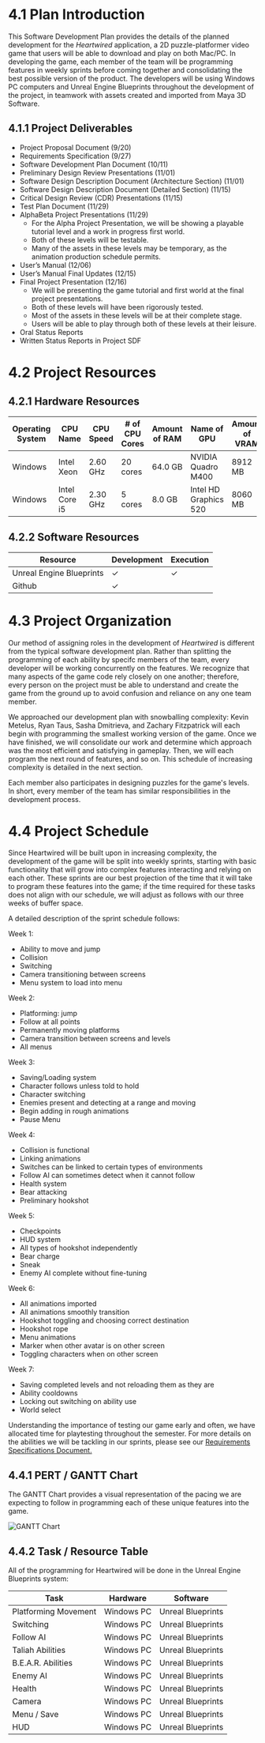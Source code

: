 # 4.1   Plan Introduction

This Software Development Plan provides the details of the planned development for the *Heartwired* application, a 2D puzzle-platformer video game that users will be able to download and play on both Mac/PC. In developing the game, each member of the team will be programming features in weekly sprints before coming together and consolidating the best possible version of the product. The developers will be using Windows PC computers and Unreal Engine Blueprints throughout the development of the project, in teamwork with assets created and imported from Maya 3D Software. 

## 4.1.1 Project Deliverables

* Project Proposal Document (9/20)
* Requirements Specification (9/27)
* Software Development Plan Document (10/11)
* Preliminary Design Review Presentations (11/01)
* Software Design Description Document (Architecture Section) (11/01) 
* Software Design Description Document (Detailed Section) (11/15)
* Critical Design Review (CDR) Presentations (11/15)
* Test Plan Document (11/29)
* AlphaBeta Project Presentations (11/29)
  * For the Alpha Project Presentation, we will be showing a playable tutorial level and a work in progress first world. 
  * Both of these levels will be testable.
  * Many of the assets in these levels may be temporary, as the animation production schedule permits. 
* User’s Manual (12/06)
* User’s Manual Final Updates (12/15) 
* Final Project Presentation (12/16)
  * We will be presenting the game tutorial and first world at the final project presentations. 
  * Both of these levels will have been rigorously tested.
  * Most of the assets in these levels will be at their complete stage. 
  * Users will be able to play through both of these levels at their leisure. 
* Oral Status Reports
* Written Status Reports in Project SDF

# 4.2   Project Resources
## 4.2.1 Hardware Resources

| Operating System  | CPU Name  | CPU Speed | # of CPU Cores | Amount of RAM | Name of GPU | Amount of VRAM | Purpose |   
|---|---|---|---|---|---|---|---|
| Windows | Intel Xeon | 2.60 GHz | 20 cores | 64.0 GB | NVIDIA Quadro M400 | 8912 MB | Development |
| Windows | Intel Core i5 | 2.30 GHz | 5 cores | 8.0 GB | Intel HD Graphics 520 | 8060 MB | Development |

## 4.2.2 Software Resources 

| Resource  | Development | Execution |   
|---|---|---|
| Unreal Engine Blueprints | ✓  | ✓ |
| Github | ✓ |  |

# 4.3 Project Organization

Our method of assigning roles in the development of *Heartwired* is different from the typical software development plan. Rather than splitting the programming of each ability by specifc members of the team, every developer will be working concurrently on the features. We recognize that many aspects of the game code rely closely on one another; therefore, every person on the project must be able to understand and create the game from the ground up to avoid confusion and reliance on any one team member. 

We approached our development plan with snowballing complexity: Kevin Metelus, Ryan Taus, Sasha Dmitrieva, and Zachary Fitzpatrick will each begin with programming the smallest working version of the game. Once we have finished, we will consolidate our work and determine which approach was the most efficient and satisfying in gameplay. Then, we will each program the next round of features, and so on. This schedule of increasing complexity is detailed in the next section.

Each member also participates in designing puzzles for the game's levels. In short, every member of the team has similar responsibilities in the development process. 

# 4.4 Project Schedule 

Since Heartwired will be built upon in increasing complexity, the development of the game will be split into weekly sprints, starting with basic functionality that will grow into complex features interacting and relying on each other. These sprints are our best projection of the time that it will take to program these features into the game; if the time required for these tasks does not align with our schedule, we will adjust as follows with our three weeks of buffer space.

A detailed description of the sprint schedule follows:

Week 1:
  * Ability to move and jump
  * Collision
  * Switching
  * Camera transitioning between screens
  * Menu system to load into menu

Week 2:
  * Platforming: jump
  * Follow at all points
  * Permanently moving platforms
  * Camera transition between screens and levels
  * All menus
  
Week 3:
  * Saving/Loading system
  * Character follows unless told to hold
  * Character switching
  * Enemies present and detecting at a range and moving
  * Begin adding in rough animations
  * Pause Menu

Week 4:
  * Collision is functional
  * Linking animations
  * Switches can be linked to certain types of environments
  * Follow AI can sometimes detect when it cannot follow
  * Health system
  * Bear attacking
  * Preliminary hookshot

Week 5:
  * Checkpoints
  * HUD system
  * All types of hookshot independently
  * Bear charge
  * Sneak
  * Enemy AI complete without fine-tuning

Week 6:
  * All animations imported
  * All animations smoothly transition
  * Hookshot toggling and choosing correct destination
  * Hookshot rope
  * Menu animations
  * Marker when other avatar is on other screen
  * Toggling characters when on other screen
  
Week 7: 
  * Saving completed levels and not reloading them as they are
  * Ability cooldowns
  * Locking out switching on ability use
  * World select

Understanding the importance of testing our game early and often, we have allocated time for playtesting throughout the semester. For more details on the abilities we will be tackling in our sprints, please see our [Requirements Specifications Document.](requirements-specifications.md)  

## 4.4.1 PERT / GANTT Chart

The GANTT Chart provides a visual representation of the pacing we are expecting to follow in programming each of these unique features into the game. 

![GANTT Chart](https://raw.githubusercontent.com/sashadmitrieva96/cyberwitch/master/docs/ganttchart.JPG)

## 4.4.2 Task / Resource Table

All of the programming for Heartwired will be done in the Unreal Engine Blueprints system:

| Task | Hardware | Software |   
|---|---|---|
| Platforming Movement | Windows PC | Unreal Blueprints | 
| Switching | Windows PC | Unreal Blueprints | 
| Follow AI | Windows PC | Unreal Blueprints | 
| Taliah Abilities | Windows PC | Unreal Blueprints | 
| B.E.A.R. Abilities | Windows PC | Unreal Blueprints | 
| Enemy AI | Windows PC | Unreal Blueprints | 
| Health | Windows PC | Unreal Blueprints | 
| Camera | Windows PC | Unreal Blueprints | 
| Menu / Save | Windows PC | Unreal Blueprints | 
| HUD | Windows PC | Unreal Blueprints | 










